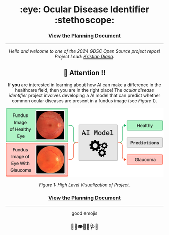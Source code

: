 <h1 align="center"> :eye: Ocular Disease Identifier :stethoscope:</h1>

<div align="center">

### [View the Planning Document](./PLAN.md)

---


*Hello and welcome to one of the 2024 GDSC Open Source project repos! Project Lead: [Kristian Diana](https://github.com/kristiandiana).*


## :loudspeaker: Attention :bangbang:

If **you** are interested in learning about how AI can make a difference in the healthcare field, then you are in the right place! The *ocular disease identifier* project involves developing a AI model that can predict whether common ocular diseases are present in a fundus image (see *Figure 1*).

![Figure 1](images/Figure1.png)
<p align="center"><em>Figure 1: High Level Visualization of Project.</em></p>

### [View the Planning Document](./PLAN.md)


--------------------------
good emojis
### :loudspeaker::bell::eye::health_worker::stethoscope::hospital:

</div>
